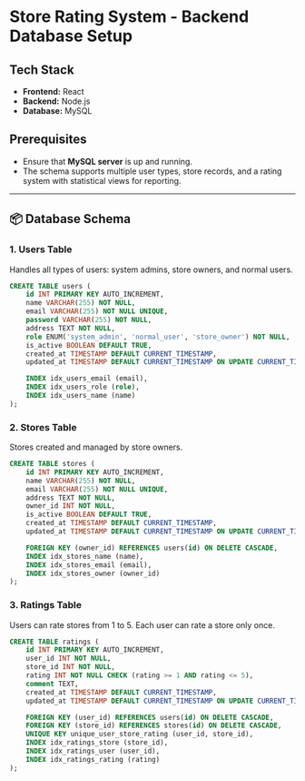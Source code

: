 # Store Rating System - Backend Database Setup

## Tech Stack

- **Frontend:** React  
- **Backend:** Node.js  
- **Database:** MySQL  

## Prerequisites

- Ensure that **MySQL server** is up and running.
- The schema supports multiple user types, store records, and a rating system with statistical views for reporting.

---

## 📦 Database Schema

### 1. Users Table

Handles all types of users: system admins, store owners, and normal users.

```sql
CREATE TABLE users (
    id INT PRIMARY KEY AUTO_INCREMENT,
    name VARCHAR(255) NOT NULL,
    email VARCHAR(255) NOT NULL UNIQUE,
    password VARCHAR(255) NOT NULL,
    address TEXT NOT NULL,
    role ENUM('system_admin', 'normal_user', 'store_owner') NOT NULL,
    is_active BOOLEAN DEFAULT TRUE,
    created_at TIMESTAMP DEFAULT CURRENT_TIMESTAMP,
    updated_at TIMESTAMP DEFAULT CURRENT_TIMESTAMP ON UPDATE CURRENT_TIMESTAMP,

    INDEX idx_users_email (email),
    INDEX idx_users_role (role),
    INDEX idx_users_name (name)
);
```
### 2.  Stores Table
Stores created and managed by store owners.
```sql
CREATE TABLE stores (
    id INT PRIMARY KEY AUTO_INCREMENT,
    name VARCHAR(255) NOT NULL,
    email VARCHAR(255) NOT NULL UNIQUE,
    address TEXT NOT NULL,
    owner_id INT NOT NULL,
    is_active BOOLEAN DEFAULT TRUE,
    created_at TIMESTAMP DEFAULT CURRENT_TIMESTAMP,
    updated_at TIMESTAMP DEFAULT CURRENT_TIMESTAMP ON UPDATE CURRENT_TIMESTAMP,

    FOREIGN KEY (owner_id) REFERENCES users(id) ON DELETE CASCADE,
    INDEX idx_stores_name (name),
    INDEX idx_stores_email (email),
    INDEX idx_stores_owner (owner_id)
);
```

### 3. Ratings Table
Users can rate stores from 1 to 5. Each user can rate a store only once.
```sql
CREATE TABLE ratings (
    id INT PRIMARY KEY AUTO_INCREMENT,
    user_id INT NOT NULL,
    store_id INT NOT NULL,
    rating INT NOT NULL CHECK (rating >= 1 AND rating <= 5),
    comment TEXT,
    created_at TIMESTAMP DEFAULT CURRENT_TIMESTAMP,
    updated_at TIMESTAMP DEFAULT CURRENT_TIMESTAMP ON UPDATE CURRENT_TIMESTAMP,

    FOREIGN KEY (user_id) REFERENCES users(id) ON DELETE CASCADE,
    FOREIGN KEY (store_id) REFERENCES stores(id) ON DELETE CASCADE,
    UNIQUE KEY unique_user_store_rating (user_id, store_id),
    INDEX idx_ratings_store (store_id),
    INDEX idx_ratings_user (user_id),
    INDEX idx_ratings_rating (rating)
);
```
